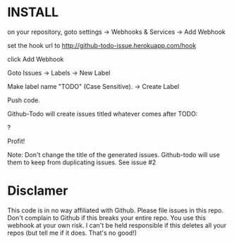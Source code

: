 # INSTALL

on your repository, goto settings -> Webhooks & Services -> Add Webhook

set the hook url to http://github-todo-issue.herokuapp.com/hook

click Add Webhook

Goto Issues -> Labels -> New Label

Make label name "TODO" (Case Sensitive).  -> Create Label

Push code.

Github-Todo will create issues titled whatever comes after TODO:

?

Profit!

Note: Don't change the title of the generated issues.  Github-todo will use them to keep from duplicating issues.  See issue #2

# Disclamer

This code is in no way affiliated with Github.  Please file issues in this repo.  Don't complain to Github if this breaks your entire repo.  You use this webhook at your own risk.  I can't be held responsible if this deletes all your repos (but tell me if it does.  That's no good!)
